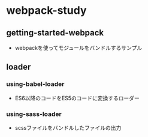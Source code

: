 # webpack-study

## getting-started-webpack
- webpackを使ってモジュールをバンドルするサンプル

## loader
### using-babel-loader
- ES6以降のコードをES5のコードに変換するローダー

### using-sass-loader
- scssファイルをバンドルしたファイルの出力